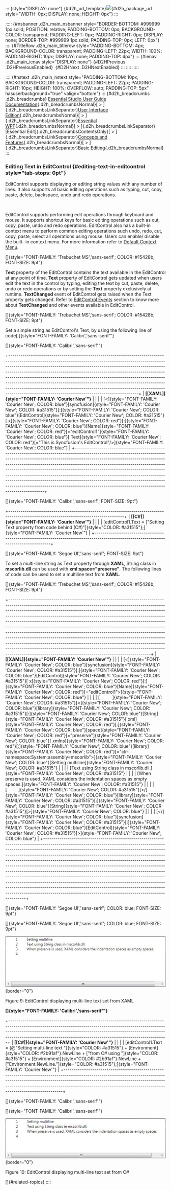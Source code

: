 ::: {style="DISPLAY: none"}
[](ms-xhelp:///?Id=d2h_url_template){#d2h_url_template}![](!package_url!){#d2h_package_url style="WIDTH: 0px; DISPLAY: none; HEIGHT: 0px"}
:::

::::: {#nsbanner .d2h_main_nsbanner style="BORDER-BOTTOM: #999999 1px solid; POSITION: relative; PADDING-BOTTOM: 0px; BACKGROUND-COLOR: transparent; PADDING-LEFT: 0px; PADDING-RIGHT: 0px; DISPLAY: none; BORDER-TOP: #999999 1px solid; PADDING-TOP: 0px; LEFT: 0px"}
:::: {#TitleRow .d2h_main_titlerow style="PADDING-BOTTOM: 4px; BACKGROUND-COLOR: transparent; PADDING-LEFT: 22px; WIDTH: 100%; PADDING-RIGHT: 10px; DISPLAY: none; PADDING-TOP: 4px"}
::: {#ienav .d2h_main_ienav style="DISPLAY: none"}
[](ms-xhelp:///?Id=bd0f1475-d3d2-40f8-9e8e-4001f1f7c6fa){#D2HPrevious .D2HPreviousEnabled}  [](ms-xhelp:///?Id=99987be1-1ff2-4162-9bc1-11724eccca74){#D2HNext .D2HNextEnabled}
:::
::::
:::::

:::: {#nstext .d2h_main_nstext style="PADDING-BOTTOM: 10px; BACKGROUND-COLOR: transparent; PADDING-LEFT: 22px; PADDING-RIGHT: 10px; HEIGHT: 100%; OVERFLOW: auto; PADDING-TOP: 5px" hasuserbackground="true" valign="bottom"}
::: {#d2h_breadcrumbs .d2h_breadcrumbs}
[Essential Studio User Guide Documentation](ms-xhelp:///?Id=12457748-09e3-4d74-a240-8e049cedf030){.d2h_breadcrumbsNormal}[ \> ]{.d2h_breadcrumbsLinkSeparator}[User Interface Edition](ms-xhelp:///?Id=c29296b7-531c-413b-a0ec-488ca1f7f669){.d2h_breadcrumbsNormal}[ \> ]{.d2h_breadcrumbsLinkSeparator}[Essential WPF](ms-xhelp:///?Id=7f4f82c5-151c-4262-94d0-75c4626c77bc){.d2h_breadcrumbsNormal}[ \> ]{.d2h_breadcrumbsLinkSeparator}[Essential Edit]{.d2h_breadcrumbsContentsOnly}[ \> ]{.d2h_breadcrumbsLinkSeparator}[Concepts and Features](ms-xhelp:///?Id=f61feb80-1940-4b18-ab36-1ab89df8b52a){.d2h_breadcrumbsNormal}[ \> ]{.d2h_breadcrumbsLinkSeparator}[Basic Editing](ms-xhelp:///?Id=bd0f1475-d3d2-40f8-9e8e-4001f1f7c6fa){.d2h_breadcrumbsNormal}
:::

### Editing Text in EditControl {#editing-text-in-editcontrol style="tab-stops: 0pt"}

EditControl supports displaying or editing string values with any number of lines. It also supports all basic editing operations such as typing, cut, copy, paste, delete, backspace, undo and redo operations.

 

EditControl supports performing edit operations through keyboard and mouse. It supports shortcut keys for basic editing operations such as cut, copy, paste, undo and redo operations. EditControl also has a built-in context menu to perform common editing operations such undo, redo, cut, copy, paste, select all operations using mouse. Users can enable/ disable the built- in context menu. For more information refer to [Default Context Menu](ms-xhelp:///?Id=1f757a63-dc6b-4951-b865-d5ec71496d6e).

[]{style="FONT-FAMILY: 'Trebuchet MS','sans-serif'; COLOR: #15428b; FONT-SIZE: 9pt"} 

**Text** property of the EditControl contains the text available in the EditControl at any point of time. **Text** property of EditControl gets updated when users edit the text in the control by typing, editing the text by cut, paste, delete, undo or redo operations or by setting the **Text** property exclusively at runtime. **TextChanged** event of EditControl gets raised when the Text property gets changed. Refer to [EditControl Events](ms-xhelp:///?Id=91b4f7cf-df58-4033-80a3-1f053befc426) section to know more about **TextChanged** and other events available in EditControl.

[]{style="FONT-FAMILY: 'Trebuchet MS','sans-serif'; COLOR: #15428b; FONT-SIZE: 9pt"} 

Set a simple string as EditControl's Text, by using the following line of code[.]{style="FONT-FAMILY: 'Calibri','sans-serif'"}

[]{style="FONT-FAMILY: 'Calibri','sans-serif'"} 

+---------------------------------------------------------------------------------------------------------------------------------------------------------------------------------------------------------------------------------------------------------------------------------------------------------------------------------------------------------------------------------------------------------------------------------------------------------------------------------------------------------------------------------------------------------------------------------------------------------------------------------+
| **[\[XAML\]]{style="FONT-FAMILY: 'Courier New'"}**                                                                                                                                                                                                                                                                                                                                                                                                                                                                                                                                                                              |
|                                                                                                                                                                                                                                                                                                                                                                                                                                                                                                                                                                                                                                 |
| [\<]{style="FONT-FAMILY: 'Courier New'; COLOR: blue"}[syncfusion]{style="FONT-FAMILY: 'Courier New'; COLOR: #a31515"}[:]{style="FONT-FAMILY: 'Courier New'; COLOR: blue"}[EditControl]{style="FONT-FAMILY: 'Courier New'; COLOR: #a31515"}[ x]{style="FONT-FAMILY: 'Courier New'; COLOR: red"}[:]{style="FONT-FAMILY: 'Courier New'; COLOR: blue"}[Name]{style="FONT-FAMILY: 'Courier New'; COLOR: red"}[=\"editControl1\"]{style="FONT-FAMILY: 'Courier New'; COLOR: blue"}[ Text]{style="FONT-FAMILY: 'Courier New'; COLOR: red"}[=\"This is Syncfusion\'s EditControl\"/\>]{style="FONT-FAMILY: 'Courier New'; COLOR: blue"} |
+---------------------------------------------------------------------------------------------------------------------------------------------------------------------------------------------------------------------------------------------------------------------------------------------------------------------------------------------------------------------------------------------------------------------------------------------------------------------------------------------------------------------------------------------------------------------------------------------------------------------------------+

[]{style="FONT-FAMILY: 'Calibri','sans-serif'; FONT-SIZE: 9pt"} 

+--------------------------------------------------------------------------------------------------------------------------------------+
| **[\[C#\]]{style="FONT-FAMILY: 'Courier New'"}**                                                                                     |
|                                                                                                                                      |
| [editControl1.Text = [\"Setting Text property from code behind (C#)\"]{style="COLOR: #a31515"};]{style="FONT-FAMILY: 'Courier New'"} |
+--------------------------------------------------------------------------------------------------------------------------------------+

[]{style="FONT-FAMILY: 'Segoe UI','sans-serif'; FONT-SIZE: 9pt"} 

To set a multi-line string as Text property through **XAML**, String class in **mscorlib.dll** can be used with **xml:space="preserve"**. The following lines of code can be used to set a multiline text from **XAML**.

[]{style="FONT-FAMILY: 'Trebuchet MS','sans-serif'; COLOR: #15428b; FONT-SIZE: 9pt"} 

+---------------------------------------------------------------------------------------------------------------------------------------------------------------------------------------------------------------------------------------------------------------------------------------------------------------------------------------------------------------------------------------------------------------------------------------------------------------------------------------------------------------------------------------------------------------------------------------------------------------------------------------------------------------------------------------------------------------------------------------------------------------------------------------------------------------------------------------------------------------------------------+
| **[\[XAML\]]{style="FONT-FAMILY: 'Courier New'"}**                                                                                                                                                                                                                                                                                                                                                                                                                                                                                                                                                                                                                                                                                                                                                                                                                              |
|                                                                                                                                                                                                                                                                                                                                                                                                                                                                                                                                                                                                                                                                                                                                                                                                                                                                                 |
| [\<]{style="FONT-FAMILY: 'Courier New'; COLOR: blue"}[syncfusion]{style="FONT-FAMILY: 'Courier New'; COLOR: #a31515"}[:]{style="FONT-FAMILY: 'Courier New'; COLOR: blue"}[EditControl]{style="FONT-FAMILY: 'Courier New'; COLOR: #a31515"}[ x]{style="FONT-FAMILY: 'Courier New'; COLOR: red"}[:]{style="FONT-FAMILY: 'Courier New'; COLOR: blue"}[Name]{style="FONT-FAMILY: 'Courier New'; COLOR: red"}[=\"editControl1\"\>]{style="FONT-FAMILY: 'Courier New'; COLOR: blue"}                                                                                                                                                                                                                                                                                                                                                                                                  |
|                                                                                                                                                                                                                                                                                                                                                                                                                                                                                                                                                                                                                                                                                                                                                                                                                                                                                 |
| [          ]{style="FONT-FAMILY: 'Courier New'; COLOR: #a31515"}[\<]{style="FONT-FAMILY: 'Courier New'; COLOR: blue"}[library]{style="FONT-FAMILY: 'Courier New'; COLOR: #a31515"}[:]{style="FONT-FAMILY: 'Courier New'; COLOR: blue"}[String]{style="FONT-FAMILY: 'Courier New'; COLOR: #a31515"}[ xml]{style="FONT-FAMILY: 'Courier New'; COLOR: red"}[:]{style="FONT-FAMILY: 'Courier New'; COLOR: blue"}[space]{style="FONT-FAMILY: 'Courier New'; COLOR: red"}[=\"preserve\"]{style="FONT-FAMILY: 'Courier New'; COLOR: blue"}[ xmlns]{style="FONT-FAMILY: 'Courier New'; COLOR: red"}[:]{style="FONT-FAMILY: 'Courier New'; COLOR: blue"}[library]{style="FONT-FAMILY: 'Courier New'; COLOR: red"}[=\"clr-namespace:System;assembly=mscorlib\"\>]{style="FONT-FAMILY: 'Courier New'; COLOR: blue"}[Setting multiline]{style="FONT-FAMILY: 'Courier New'; COLOR: #a31515"} |
|                                                                                                                                                                                                                                                                                                                                                                                                                                                                                                                                                                                                                                                                                                                                                                                                                                                                                 |
| [Text using String class in mscorlib.dll.]{style="FONT-FAMILY: 'Courier New'; COLOR: #a31515"}                                                                                                                                                                                                                                                                                                                                                                                                                                                                                                                                                                                                                                                                                                                                                                                  |
|                                                                                                                                                                                                                                                                                                                                                                                                                                                                                                                                                                                                                                                                                                                                                                                                                                                                                 |
| [When preserve is used, XAML considers the indentation spaces as empty spaces.]{style="FONT-FAMILY: 'Courier New'; COLOR: #a31515"}                                                                                                                                                                                                                                                                                                                                                                                                                                                                                                                                                                                                                                                                                                                                             |
|                                                                                                                                                                                                                                                                                                                                                                                                                                                                                                                                                                                                                                                                                                                                                                                                                                                                                 |
| [         ]{style="FONT-FAMILY: 'Courier New'; COLOR: #a31515"}[\</]{style="FONT-FAMILY: 'Courier New'; COLOR: blue"}[library]{style="FONT-FAMILY: 'Courier New'; COLOR: #a31515"}[:]{style="FONT-FAMILY: 'Courier New'; COLOR: blue"}[String]{style="FONT-FAMILY: 'Courier New'; COLOR: #a31515"}[\>]{style="FONT-FAMILY: 'Courier New'; COLOR: blue"}                                                                                                                                                                                                                                                                                                                                                                                                                                                                                                                         |
|                                                                                                                                                                                                                                                                                                                                                                                                                                                                                                                                                                                                                                                                                                                                                                                                                                                                                 |
| [\</]{style="FONT-FAMILY: 'Courier New'; COLOR: blue"}[syncfusion]{style="FONT-FAMILY: 'Courier New'; COLOR: #a31515"}[:]{style="FONT-FAMILY: 'Courier New'; COLOR: blue"}[EditControl]{style="FONT-FAMILY: 'Courier New'; COLOR: #a31515"}[\>]{style="FONT-FAMILY: 'Courier New'; COLOR: blue"}                                                                                                                                                                                                                                                                                                                                                                                                                                                                                                                                                                                |
+---------------------------------------------------------------------------------------------------------------------------------------------------------------------------------------------------------------------------------------------------------------------------------------------------------------------------------------------------------------------------------------------------------------------------------------------------------------------------------------------------------------------------------------------------------------------------------------------------------------------------------------------------------------------------------------------------------------------------------------------------------------------------------------------------------------------------------------------------------------------------------+

[]{style="FONT-FAMILY: 'Segoe UI','sans-serif'; COLOR: blue; FONT-SIZE: 9pt"} 

[]{style="FONT-FAMILY: 'Segoe UI','sans-serif'; COLOR: blue; FONT-SIZE: 9pt"} 

![](ImagesExt/image79_11.jpg){border="0"}

Figure 9: EditControl displaying multi-line text set from XAML

**[]{style="FONT-FAMILY: 'Calibri','sans-serif'"}** 

+-----------------------------------------------------------------------------------------------------------------------------------------------------------------------------------------------------------------------------------------------------------------------------------------------------------------------+
| **[\[C#\]]{style="FONT-FAMILY: 'Courier New'"}**                                                                                                                                                                                                                                                                      |
|                                                                                                                                                                                                                                                                                                                       |
| [editControl1.Text = [@\"Setting multi-line text \"]{style="COLOR: #a31515"} + [Environment]{style="COLOR: #2b91af"}.NewLine + [\"from C# using \"]{style="COLOR: #a31515"} + [Environment]{style="COLOR: #2b91af"}.NewLine +[\"Environment.NewLine.\"]{style="COLOR: #a31515"};]{style="FONT-FAMILY: 'Courier New'"} |
+-----------------------------------------------------------------------------------------------------------------------------------------------------------------------------------------------------------------------------------------------------------------------------------------------------------------------+

[]{style="FONT-FAMILY: 'Calibri','sans-serif'"} 

[]{style="FONT-FAMILY: 'Calibri','sans-serif'"} 

![](ImagesExt/image79_12.jpg){border="0"}

Figure 10: EditControl displaying multi-line text set from C#

[]{#related-topics}
::::
